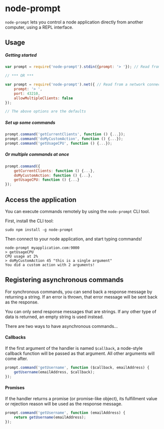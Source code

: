 # node-prompt
`node-prompt` lets you control a node application directly from another computer, using a REPL interface.

## Usage
##### Getting started
```js
var prompt = require('node-prompt').stdin({prompt: '> '}); // Read from stdin

// *** OR ***

var prompt = require('node-prompt').net({ // Read from a network connection
    prompt: '> ',
    port: 43210,
    allowMultipleClients: false
});

// The above options are the defaults
```

##### Set up some commands
```js
prompt.command('getCurrentClients', function () {...});
prompt.command('doMyCustomAction', function () {...});
prompt.command('getUsageCPU', function () {...});
```

##### Or multiple commands at once
```js
prompt.command({
	getCurrentClients: function () {...},
	doMyCustomAction: function () {...},
	getUsageCPU: function () {...}
});
```

## Access the application
You can execute commands remotely by using the `node-prompt` CLI tool.

First, install the CLI tool:
```
sudo npm install -g node-prompt
```

Then connect to your node application, and start typing commands!
```
node-prompt myapplication.com:9000
> getUsageCPU
CPU usage at 2%
> doMyCustomAction 45 "this is a single argument"
You did a custom action with 2 arguments!
```

## Registering asynchronous commands
For synchronous commands, you can send back a response message by returning a string. If an error is thrown, that error message will be sent back as the response.

You can only send response messages that are strings. If any other type of data is returned, an empty string is used instead.

There are two ways to have asynchronous commands...

#### Callbacks
If the first argument of the handler is named `$callback`, a node-style callback function will be passed as that argument. All other arguments will come after.

```js
prompt.command('getUsername', function ($callback, emailAddress) {
    getUsername(emailAddress, $callback);
});
```

#### Promises
If the handler returns a promise (or promise-like object), its fulfillment value or rejection reason will be used as the response message.

```js
prompt.command('getUsername', function (emailAddress) {
    return getUsername(emailAddress);
});
```
